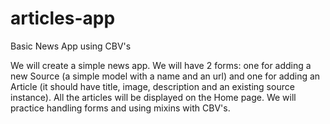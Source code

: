 # articles-app
Basic News App using CBV's

We will create a simple news app. We will have 2 forms: one for adding a new Source (a simple model with a name and an url) and one for adding an Article (it should have title, image, description and an existing source instance). All the articles will be displayed on the Home page. We will practice handling forms and using mixins with CBV's.
